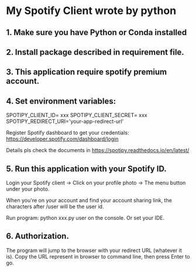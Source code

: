 # My Spotify Client wrote by python

## 1. Make sure you have Python or Conda installed
## 2. Install package described in requirement file.
## 3. This application require spotify premium account.
## 4. Set environment variables:

SPOTIPY_CLIENT_ID= xxx
SPOTIPY_CLIENT_SECRET= xxx
SPOTIPY_REDIRECT_URI='your-app-redirect-url'

Register Spotify dashboard to get your credentials: <https://developer.spotify.com/dashboard/login>

Details pls check the documents in <https://spotipy.readthedocs.io/en/latest/>

## 5. Run this application with your Spotify ID.

Login your Spotify client -> Click on your profile photo -> The menu button under your photo. 

When you're on your account and find your account sharing link, the characters after /user will be the user id.

Run program: python xxx.py user on the console.  Or set your IDE.

## 6. Authorization. 

The program will jump to the browser with your redirect URL (whatever it is). Copy the URL represent in browser to command line, then press Enter to go.